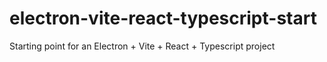# electron-vite-react-typescript-start
Starting point for an Electron + Vite + React + Typescript project
